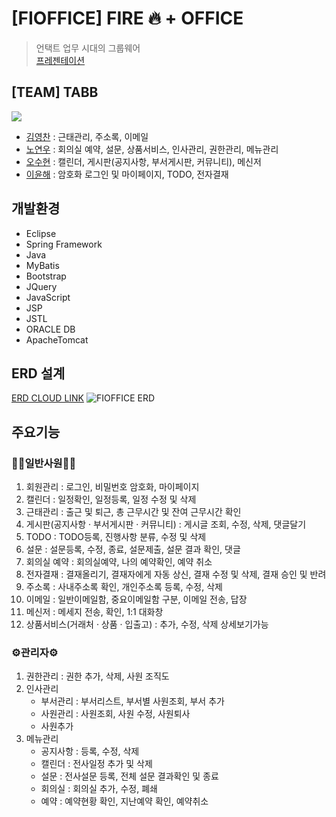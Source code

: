 # [FIOFFICE] FIRE 🔥 + OFFICE
> 언택트 업무 시대의 그룹웨어 <br>
> [프레젠테이션](https://www.miricanvas.com/v/18pghd)

## [TEAM] TABB
<a href="https://github.com/NoYeonWoo/fioffice/graphs/contributors">
   <img src="https://contrib.rocks/image?repo=NoYeonWoo/fioffice" />
</a>

- [김영찬](https://github.com/Desmond2429) : 근태관리, 주소록, 이메일
- [노연우](https://github.com/NoYeonWoo) : 회의실 예약, 설문, 상품서비스, 인사관리, 권한관리, 메뉴관리
- [오수현](https://github.com/osh11) : 캘린더, 게시판(공지사항, 부서게시판, 커뮤니티), 메신저
- [이윤해](https://github.com/yunhaeLee) : 암호화 로그인 및 마이페이지, TODO, 전자결재

## 개발환경
- Eclipse
- Spring Framework
- Java
- MyBatis
- Bootstrap
- JQuery
- JavaScript
- JSP
- JSTL
- ORACLE DB
- ApacheTomcat

## ERD 설계
[ERD CLOUD LINK](https://www.erdcloud.com/d/xMfGsvu28iBWJWbJw)
![FIOFFICE ERD](https://user-images.githubusercontent.com/40052386/114318576-908c5a80-9b48-11eb-95b4-e0d0bd0433f7.png)

## 주요기능
### 👩‍💼일반사원👨‍💼
1. 회원관리 : 로그인, 비밀번호 암호화, 마이페이지
2. 캘린더 : 일정확인, 일정등록, 일정 수정 및 삭제
3. 근태관리 : 출근 및 퇴근, 총 근무시간 및 잔여 근무시간 확인
4. 게시판(공지사항 · 부서게시판 · 커뮤니티) : 게시글 조회, 수정, 삭제, 댓글달기
5. TODO : TODO등록, 진행사항 분류, 수정 및 삭제
6. 설문 : 설문등록, 수정, 종료, 설문제출, 설문 결과 확인, 댓글
7. 회의실 예약 : 회의실예약, 나의 예약확인, 예약 취소
8. 전자결재 : 결재올리기, 결재자에게 자동 상신, 결재 수정 및 삭제, 결재 승인 및 반려
9. 주소록 : 사내주소록 확인, 개인주소록 등록, 수정, 삭제
10. 이메일 : 일반이메일함, 중요이메일함 구분, 이메일 전송, 답장
11. 메신저 : 메세지 전송, 확인, 1:1 대화창
12. 상품서비스(거래처 · 상품 · 입출고) : 추가, 수정, 삭제 상세보기가능

### ⚙️관리자⚙️
1. 권한관리 : 권한 추가, 삭제, 사원 조직도
2. 인사관리 
   + 부서관리 : 부서리스트, 부서별 사원조회, 부서 추가
   + 사원관리 : 사원조회, 사원 수정, 사원퇴사
   + 사원추가
3. 메뉴관리
   + 공지사항 : 등록, 수정, 삭제
   + 캘린더 : 전사일정 추가 및 삭제
   + 설문 : 전사설문 등록, 전체 설문 결과확인 및 종료
   + 회의실 : 회의실 추가, 수정, 폐쇄
   + 예약 : 예약현황 확인, 지난예약 확인, 예약취소
